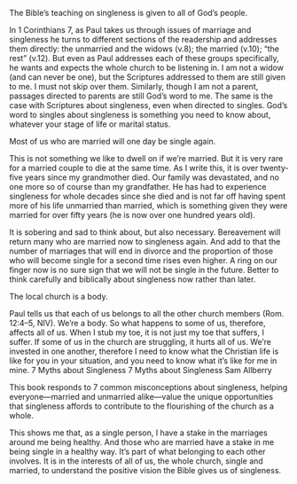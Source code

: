 The Bible’s teaching on singleness is given to all of God’s people.

In 1 Corinthians 7, as Paul takes us through issues of marriage and singleness he turns to different sections of the readership and addresses them directly: the unmarried and the widows (v.8); the married (v.10); “the rest” (v.12). But even as Paul addresses each of these groups specifically, he wants and expects the whole church to be listening in. I am not a widow (and can never be one), but the Scriptures addressed to them are still given to me. I must not skip over them. Similarly, though I am not a parent, passages directed to parents are still God’s word to me. The same is the case with Scriptures about singleness, even when directed to singles. God’s word to singles about singleness is something you need to know about, whatever your stage of life or marital status.

Most of us who are married will one day be single again.

This is not something we like to dwell on if we’re married. But it is very rare for a married couple to die at the same time. As I write this, it is over twenty-five years since my grandmother died. Our family was devastated, and no one more so of course than my grandfather. He has had to experience singleness for whole decades since she died and is not far off having spent more of his life unmarried than married, which is something given they were married for over fifty years (he is now over one hundred years old).

It is sobering and sad to think about, but also necessary. Bereavement will return many who are married now to singleness again. And add to that the number of marriages that will end in divorce and the proportion of those who will become single for a second time rises even higher. A ring on our finger now is no sure sign that we will not be single in the future. Better to think carefully and biblically about singleness now rather than later.

The local church is a body.

Paul tells us that each of us belongs to all the other church members (Rom. 12:4–5, NIV). We’re a body. So what happens to some of us, therefore, affects all of us. When I stub my toe, it is not just my toe that suffers, I suffer. If some of us in the church are struggling, it hurts all of us. We’re invested in one another, therefore I need to know what the Christian life is like for you in your situation, and you need to know what it’s like for me in mine.
7 Myths about Singleness
7 Myths about Singleness
Sam Allberry

This book responds to 7 common misconceptions about singleness, helping everyone—married and unmarried alike—value the unique opportunities that singleness affords to contribute to the flourishing of the church as a whole.

This shows me that, as a single person, I have a stake in the marriages around me being healthy. And those who are married have a stake in me being single in a healthy way. It’s part of what belonging to each other involves. It is in the interests of all of us, the whole church, single and married, to understand the positive vision the Bible gives us of singleness.
